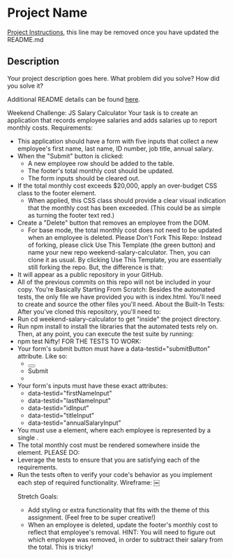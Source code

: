 # Project Name

[Project Instructions](./INSTRUCTIONS.md), this line may be removed once you have updated the README.md

## Description

Your project description goes here. What problem did you solve? How did you solve it?

Additional README details can be found [here](https://github.com/PrimeAcademy/readme-template/blob/master/README.md).

Weekend Challenge: JS Salary Calculator
Your task is to create an application that records employee salaries and adds salaries up to report monthly costs.
Requirements:
* This application should have a form with five inputs that collect a new employee's first name, last name, ID number, job title, annual salary.
* When the "Submit" button is clicked:
    * A new employee row should be added to the table.
    * The footer's total monthly cost should be updated.
    * The form inputs should be cleared out.
* If the total monthly cost exceeds $20,000, apply an over-budget CSS class to the footer element.
    * When applied, this CSS class should provide a clear visual indication that the monthly cost has been exceeded. (This could be as simple as turning the footer text red.)
* Create a "Delete" button that removes an employee from the DOM.
    * For base mode, the total monthly cost does not need to be updated when an employee is deleted.
Please Don't Fork This Repo:
Instead of forking, please click Use This Template (the green button) and name your new repo weekend-salary-calculator. Then, you can clone it as usual.
By clicking Use This Template, you are essentially still forking the repo. But, the difference is that:
* It will appear as a public repository in your GitHub.
* All of the previous commits on this repo will not be included in your copy.
You're Basically Starting From Scratch:
Besides the automated tests, the only file we have provided you with is index.html. You'll need to create and source the other files you'll need.
About the Built-In Tests:
After you've cloned this repository, you'll need to:
* Run cd weekend-salary-calculator to get "inside" the project directory.
* Run npm install to install the libraries that the automated tests rely on.
Then, at any point, you can execute the test suite by running:
* npm test
Nifty!
FOR THE TESTS TO WORK:
* Your form's submit button must have a data-testid="submitButton" attribute. Like so:
    * <button data-testid="submitButton">
    *   Submit
    * </button>
* Your form's inputs must have these exact attributes:
    * data-testid="firstNameInput"
    * data-testid="lastNameInput"
    * data-testid="idInput"
    * data-testid="titleInput"
    * data-testid="annualSalaryInput"
* You must use a <table> element, where each employee is represented by a single <tr>.
* The total monthly cost must be rendered somewhere inside the <footer> element.
PLEASE DO:
* Leverage the tests to ensure that you are satisfying each of the requirements.
* Run the tests often to verify your code's behavior as you implement each step of required functionality.
Wireframe:
￼

Stretch Goals:
* Add styling or extra functionality that fits with the theme of this assignment. (Feel free to be super creative!)
* When an employee is deleted, update the footer's monthly cost to reflect that employee's removal. HINT: You will need to figure out which employee was removed, in order to subtract their salary from the total. This is tricky!
